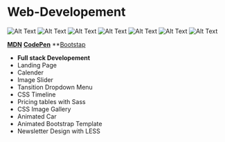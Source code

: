 # Web-Developement
![Alt Text](https://img.shields.io/badge/Python-3.7.4-red)
![Alt Text](https://img.shields.io/badge/django-1.11-blue)
![Alt Text](https://img.shields.io/badge/HTML-5-brightgreen)
![Alt Text](https://img.shields.io/badge/CSS-3-red)
![Alt Text](https://img.shields.io/badge/JavaScript-5.1-yellowgreen)
![Alt Text](https://img.shields.io/badge/Bootstap-3-green)
![Alt Text](https://img.shields.io/badge/jQuery-3.5.1-yellow)<br/>

**[MDN](https://developer.mozilla.org/en-US/docs/Web/HTML/Element)** 
**[CodePen](https://codepen.io/)**
**[Bootstap](https://getbootstrap.com/docs/4.5/components/alerts/)

* **Full stack Developement**
* Landing Page
* Calender
* Image Slider
* Tansition Dropdown Menu
* CSS Timeline
* Pricing tables with Sass
* CSS Image Gallery
* Animated Car
* Animated Bootstrap Template
* Newsletter Design with LESS
